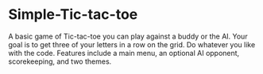 # Simple-Tic-tac-toe
A basic game of Tic-tac-toe you can play against a buddy or the AI. Your goal is to get three of your letters in a row on the grid. Do whatever you like with the code. Features include a main menu, an optional AI opponent, scorekeeping, and two themes.
